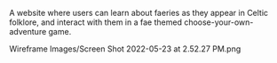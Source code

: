 A website where users can learn about  faeries as they appear in Celtic folklore, and interact with them in a fae themed choose-your-own-adventure game.

Wireframe
Images/Screen Shot 2022-05-23 at 2.52.27 PM.png